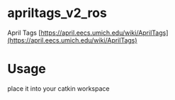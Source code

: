 # apriltags_v2_ros
April Tags [https://april.eecs.umich.edu/wiki/AprilTags](https://april.eecs.umich.edu/wiki/AprilTags)

# Usage
place it into your catkin workspace 
